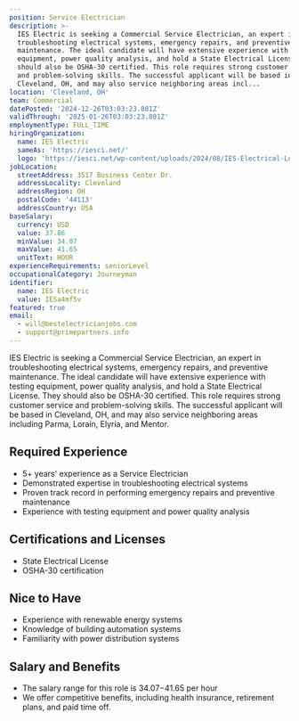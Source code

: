 ```yaml
---
position: Service Electrician
description: >-
  IES Electric is seeking a Commercial Service Electrician, an expert in
  troubleshooting electrical systems, emergency repairs, and preventive
  maintenance. The ideal candidate will have extensive experience with testing
  equipment, power quality analysis, and hold a State Electrical License. They
  should also be OSHA-30 certified. This role requires strong customer service
  and problem-solving skills. The successful applicant will be based in
  Cleveland, OH, and may also service neighboring areas incl...
location: 'Cleveland, OH'
team: Commercial
datePosted: '2024-12-26T03:03:23.801Z'
validThrough: '2025-01-26T03:03:23.801Z'
employmentType: FULL_TIME
hiringOrganization:
  name: IES Electric
  sameAs: 'https://iesci.net/'
  logo: 'https://iesci.net/wp-content/uploads/2024/08/IES-Electrical-Logo-color.png'
jobLocation:
  streetAddress: 3517 Business Center Dr.
  addressLocality: Cleveland
  addressRegion: OH
  postalCode: '44113'
  addressCountry: USA
baseSalary:
  currency: USD
  value: 37.86
  minValue: 34.07
  maxValue: 41.65
  unitText: HOUR
experienceRequirements: seniorLevel
occupationalCategory: Journeyman
identifier:
  name: IES Electric
  value: IESa4mf5v
featured: true
email:
  - will@bestelectricianjobs.com
  - support@primepartners.info
---
```




IES Electric is seeking a Commercial Service Electrician, an expert in troubleshooting electrical systems, emergency repairs, and preventive maintenance. The ideal candidate will have extensive experience with testing equipment, power quality analysis, and hold a State Electrical License. They should also be OSHA-30 certified. This role requires strong customer service and problem-solving skills. The successful applicant will be based in Cleveland, OH, and may also service neighboring areas including Parma, Lorain, Elyria, and Mentor. 

## Required Experience

- 5+ years' experience as a Service Electrician
- Demonstrated expertise in troubleshooting electrical systems
- Proven track record in performing emergency repairs and preventive maintenance
- Experience with testing equipment and power quality analysis

## Certifications and Licenses

- State Electrical License
- OSHA-30 certification

## Nice to Have

- Experience with renewable energy systems
- Knowledge of building automation systems
- Familiarity with power distribution systems

## Salary and Benefits

- The salary range for this role is $34.07-$41.65 per hour
- We offer competitive benefits, including health insurance, retirement plans, and paid time off.
